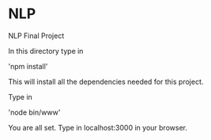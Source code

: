 # NLP
NLP Final Project

In this directory type in

'npm install'

This will install all the dependencies needed for this project.

Type in

'node bin/www'

You are all set. Type in localhost:3000 in your browser.
